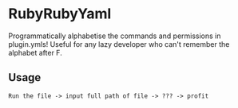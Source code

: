 # RubyRubyYaml
Programmatically alphabetise the commands and permissions in plugin.ymls! Useful for any lazy developer who can't remember the alphabet after F.    

## Usage
`Run the file -> input full path of file -> ??? -> profit`
